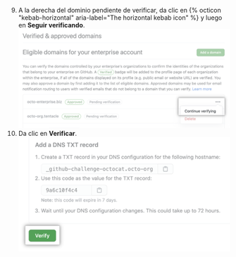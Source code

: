 9. A la derecha del dominio pendiente de verificar, da clic en {% octicon "kebab-horizontal" aria-label="The horizontal kebab icon" %} y luego en **Seguir verificando**. ![Botón para continuar verificando](/assets/images/help/organizations/continue-verifying-domain.png)
10. Da clic en **Verificar**. ![Botón de verificar](/assets/images/help/organizations/verify-domain-final-button.png)